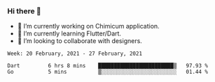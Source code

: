 ### Hi there 👋

<!--
**devcat37/devcat37** is a ✨ _special_ ✨ repository because its `README.md` (this file) appears on your GitHub profile.-->


- 🔭 I’m currently working on Chimicum application.
- 🌱 I’m currently learning Flutter/Dart.
- 👯 I’m looking to collaborate with designers.
<!-- - 🤔 I’m looking for help with ... -->

<!--START_SECTION:waka-->
```text
Week: 20 February, 2021 - 27 February, 2021

Dart         6 hrs 8 mins    ████████████████████████▒   97.93 % 
Go           5 mins          ▒░░░░░░░░░░░░░░░░░░░░░░░░   01.44 % 
```
<!--END_SECTION:waka-->
